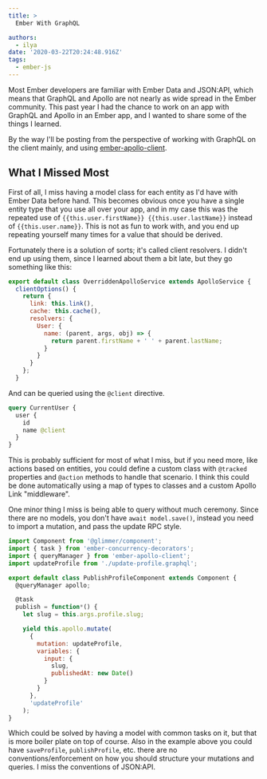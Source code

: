 ```yaml
---
title: >
  Ember With GraphQL

authors:
  - ilya
date: '2020-03-22T20:24:48.916Z'
tags: 
  - ember-js
---
```

Most Ember developers are familiar with Ember Data and JSON:API, which means that GraphQL and Apollo are not nearly as wide spread in the Ember community. This past year I had the chance to work on an app with GraphQL and Apollo in an Ember app, and I wanted to share some of the things I learned.

By the way I'll be posting from the perspective of working with GraphQL on the client mainly, and using [ember-apollo-client](https://github.com/ember-graphql/ember-apollo-client).

## What I Missed Most

First of all, I miss having a model class for each entity as I'd have with Ember Data before hand. This becomes obvious once you have a single entity type that you use all over your app, and in my case this was the repeated use of `{{this.user.firstName}} {{this.user.lastName}}` instead of `{{this.user.name}}`. This is not as fun to work with, and you end up repeating yourself many times for a value that should be derived.

Fortunately there is a solution of sorts; it's called client resolvers. I didn't end up using them, since I learned about them a bit late, but they go something like this:

```js
export default class OverriddenApolloService extends ApolloService {
  clientOptions() {
    return {
      link: this.link(),
      cache: this.cache(),
      resolvers: {
        User: {
          name: (parent, args, obj) => {
            return parent.firstName + ' ' + parent.lastName;
          }
        }
      }
    };
  }
```

And can be queried using the `@client` directive.

```graphql
query CurrentUser {
  user {
    id
    name @client
  }
}
```

This is probably sufficient for most of what I miss, but if you need more, like actions based on entities, you could define a custom class with `@tracked` properties and `@action` methods to handle that scenario. I think this could be done automatically using a map of types to classes and a custom Apollo Link "middleware".

One minor thing I miss is being able to query without much ceremony. Since there are no models, you don't have `await model.save()`, instead you need to import a mutation, and pass the update RPC style.

```js
import Component from '@glimmer/component';
import { task } from 'ember-concurrency-decorators';
import { queryManager } from 'ember-apollo-client';
import updateProfile from './update-profile.graphql';

export default class PublishProfileComponent extends Component {
  @queryManager apollo;

  @task
  publish = function*() {
    let slug = this.args.profile.slug;

    yield this.apollo.mutate(
      {
        mutation: updateProfile,
        variables: {
          input: {
            slug,
            publishedAt: new Date()
          }
        }
      },
      'updateProfile'
    );
}
```

Which could be solved by having a model with common tasks on it, but that is more boiler plate on top of course. Also in the example above you could have `saveProfile`, `publishProfile`, etc. there are no conventions/enforcement on how you should structure your mutations and queries. I miss the conventions of JSON:API.
    
## 
    
    
    